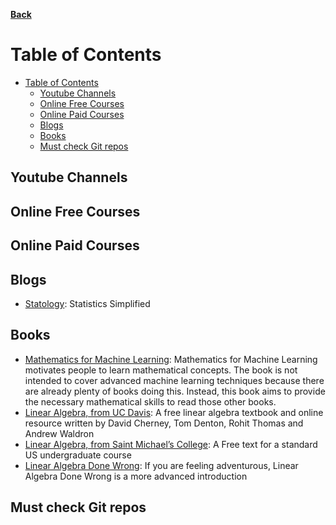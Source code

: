 **[Back](https://github.com/sameerkatija/resources)**

# Table of Contents

- [Table of Contents](#table-of-contents)
  - [Youtube Channels](#youtube-channels)
  - [Online Free Courses](#online-free-courses)
  - [Online Paid Courses](#online-paid-courses)
  - [Blogs](#blogs)
  - [Books](#books)
  - [Must check Git repos](#must-check-git-repos)

## Youtube Channels

## Online Free Courses

## Online Paid Courses

## Blogs

- [Statology](https://www.statology.org/): Statistics Simplified

## Books

- [Mathematics for Machine Learning](https://mml-book.github.io/): Mathematics for Machine Learning motivates people to learn mathematical concepts. The book is not intended to cover advanced machine learning techniques because there are already plenty of books doing this. Instead, this book aims to provide the necessary mathematical skills to read those other books.
- [Linear Algebra, from UC Davis](https://www.math.ucdavis.edu/~linear/): A free linear algebra textbook and online resource written by David Cherney, Tom Denton, Rohit Thomas and Andrew Waldron
- [Linear Algebra, from Saint Michael’s College](https://joshua.smcvt.edu/linearalgebra/): A Free text for a standard US undergraduate course
- [Linear Algebra Done Wrong](www.math.brown.edu/streil/papers/LADW/LADW.html): If you are feeling adventurous, Linear Algebra Done Wrong is a more advanced introduction

## Must check Git repos
